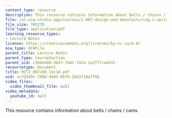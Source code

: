 ```yaml
---
content_type: resource
description: This resource contains information about belts / chains / cams.
file: /ol-ocw-studio-app/courses/2-007-design-and-manufacturing-i-spring-2009/ecfd249c704b44d30b7d2bb3714a7756_MIT2_007s09_lec18.pdf
file_size: 765278
file_type: application/pdf
learning_resource_types:
- Lecture Notes
license: https://creativecommons.org/licenses/by-nc-sa/4.0/
ocw_type: OCWFile
parent_title: Lecture Notes
parent_type: CourseSection
parent_uid: c366ebb8-3b57-fd42-fa5a-1e2f77ce4532
resourcetype: Document
title: MIT2_007s09_lec18.pdf
uid: ecfd249c-704b-44d3-0b7d-2bb3714a7756
video_files:
  video_thumbnail_file: null
video_metadata:
  youtube_id: null
---
```

This resource contains information about belts / chains / cams.